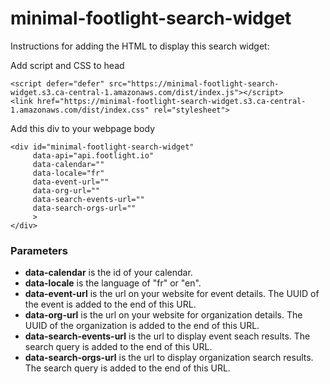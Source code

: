 # minimal-footlight-search-widget

Instructions for adding the HTML to display this search widget:

Add script and CSS to head
```
<script defer="defer" src="https://minimal-footlight-search-widget.s3.ca-central-1.amazonaws.com/dist/index.js"></script>
<link href="https://minimal-footlight-search-widget.s3.ca-central-1.amazonaws.com/dist/index.css" rel="stylesheet">
```

Add this div to your webpage body
```
<div id="minimal-footlight-search-widget" 
     data-api="api.footlight.io" 
     data-calendar="" 
     data-locale="fr"
     data-event-url="" 
     data-org-url="" 
     data-search-events-url="" 
     data-search-orgs-url=""
     >
</div>
```
### Parameters
- **data-calendar** is the id of your calendar. 
- **data-locale** is the language of "fr" or "en".
- **data-event-url** is the url on your website for event details. The UUID of the event is added to the end of this URL.   
- **data-org-url** is the url on your website for organization details. The UUID of the organization is added to the end of this URL.     
- **data-search-events-url** is the url to display event seach results. The search query is added to the end of this URL. 
- **data-search-orgs-url** is the url to display organization search results.  The search query is added to the end of this URL.
  
  
